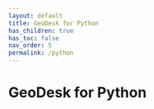 ```yaml
---
layout: default
title: GeoDesk for Python
has_children: true
has_toc: false
nav_order: 5
permalink: /python
---
```


# GeoDesk for Python
